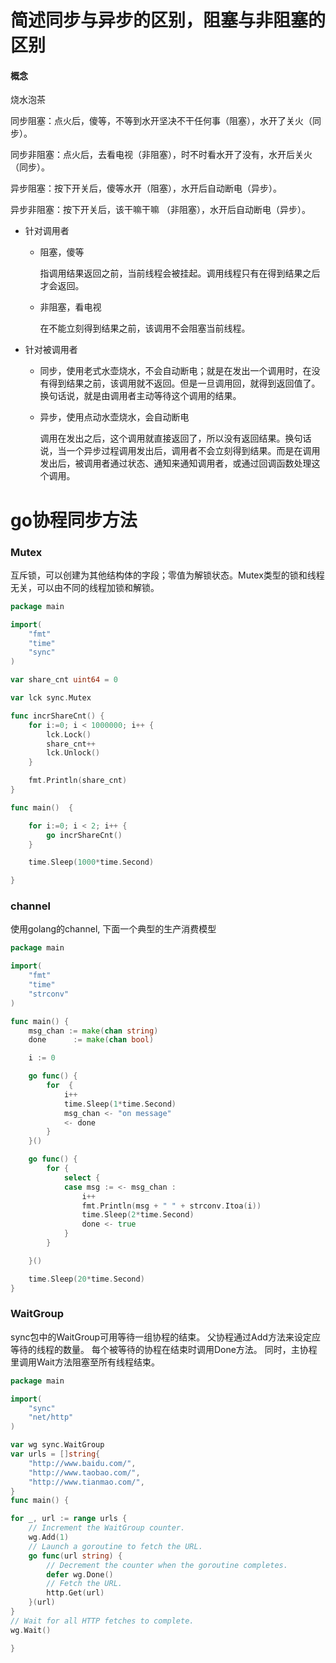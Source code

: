 # 简述同步与异步的区别，阻塞与非阻塞的区别

#### 概念

烧水泡茶

同步阻塞：点火后，傻等，不等到水开坚决不干任何事（阻塞），水开了关火（同步）。

同步非阻塞：点火后，去看电视（非阻塞），时不时看水开了没有，水开后关火（同步）。

异步阻塞：按下开关后，傻等水开（阻塞），水开后自动断电（异步）。

异步非阻塞：按下开关后，该干嘛干嘛 （非阻塞），水开后自动断电（异步）。

- 针对调用者

  - 阻塞，傻等

    指调用结果返回之前，当前线程会被挂起。调用线程只有在得到结果之后才会返回。

  - 非阻塞，看电视

    在不能立刻得到结果之前，该调用不会阻塞当前线程。

- 针对被调用者

  - 同步，使用老式水壶烧水，不会自动断电；就是在发出一个调用时，在没有得到结果之前，该调用就不返回。但是一旦调用回，就得到返回值了。
    换句话说，就是由调用者主动等待这个调用的结果。

  - 异步，使用点动水壶烧水，会自动断电

    调用在发出之后，这个调用就直接返回了，所以没有返回结果。换句话说，当一个异步过程调用发出后，调用者不会立刻得到结果。而是在调用发出后，被调用者通过状态、通知来通知调用者，或通过回调函数处理这个调用。

# go协程同步方法

### Mutex

互斥锁，可以创建为其他结构体的字段；零值为解锁状态。Mutex类型的锁和线程无关，可以由不同的线程加锁和解锁。

```go
package main

import(
    "fmt"
    "time"
    "sync"
)

var share_cnt uint64 = 0

var lck sync.Mutex

func incrShareCnt() {
    for i:=0; i < 1000000; i++ {
        lck.Lock()
        share_cnt++
        lck.Unlock()
    }

    fmt.Println(share_cnt)
}

func main()  {

    for i:=0; i < 2; i++ {
        go incrShareCnt()
    }

    time.Sleep(1000*time.Second)

}
```

### channel

使用golang的channel, 下面一个典型的生产消费模型

```go
package main 

import(
    "fmt"
    "time"
    "strconv"
)

func main() {
    msg_chan := make(chan string)
    done      := make(chan bool)

    i := 0

    go func() {
        for  {
            i++
            time.Sleep(1*time.Second)
            msg_chan <- "on message"
            <- done
        }
    }()

    go func() {
        for {
            select {
            case msg := <- msg_chan :
                i++
                fmt.Println(msg + " " + strconv.Itoa(i))
                time.Sleep(2*time.Second)
                done <- true
            }
        }

    }()

    time.Sleep(20*time.Second)
}
```

### WaitGroup

sync包中的WaitGroup可用等待一组协程的结束。 父协程通过Add方法来设定应等待的线程的数量。 每个被等待的协程在结束时调用Done方法。 同时，主协程里调用Wait方法阻塞至所有线程结束。

```go
package main

import(
    "sync"
    "net/http"
)

var wg sync.WaitGroup
var urls = []string{
    "http://www.baidu.com/",
    "http://www.taobao.com/",
    "http://www.tianmao.com/",
}
func main() {

for _, url := range urls {
    // Increment the WaitGroup counter.
    wg.Add(1)
    // Launch a goroutine to fetch the URL.
    go func(url string) {
        // Decrement the counter when the goroutine completes.
        defer wg.Done()
        // Fetch the URL.
        http.Get(url)
    }(url)
}
// Wait for all HTTP fetches to complete.
wg.Wait()

}
```
